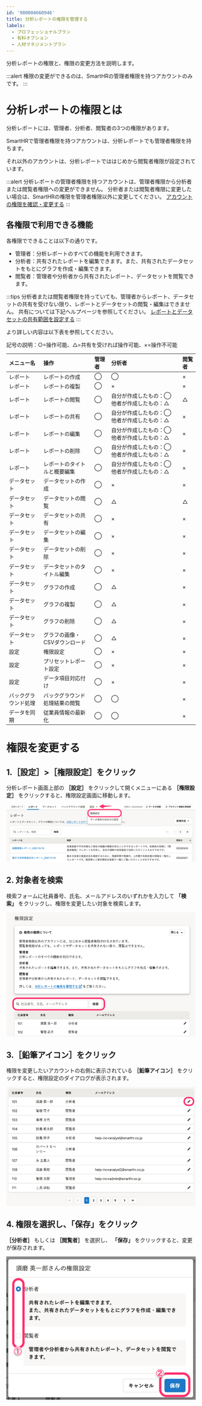 ```yaml
---
id: '900004660946'
title: 分析レポートの権限を管理する
labels:
  - プロフェッショナルプラン
  - 有料オプション
  - 人材マネジメントプラン
---
```

分析レポートの権限と、権限の変更方法を説明します。

:::alert
権限の変更ができるのは、SmartHRの管理者権限を持つアカウントのみです。
:::

# 分析レポートの権限とは

分析レポートには、管理者、分析者、閲覧者の3つの権限があります。

SmartHRで管理者権限を持つアカウントは、分析レポートでも管理者権限を持ちます。

それ以外のアカウントは、分析レポートでははじめから閲覧者権限が設定されています。

:::alert
分析レポートの管理者権限を持つアカウントは、管理者権限から分析者または閲覧者権限への変更ができません。
分析者または閲覧者権限に変更したい場合は、SmartHRの権限を管理者権限以外に変更してください。
[アカウントの権限を確認・変更する](https://knowledge.smarthr.jp/hc/ja/articles/360026106574)
:::

## 各権限で利用できる機能

各権限でできることは以下の通りです。

- 管理者：分析レポートのすべての機能を利用できます。
- 分析者：共有されたレポートを編集できます。また、共有されたデータセットをもとにグラフを作成・編集できます。
- 閲覧者：管理者や分析者から共有されたレポート、データセットを閲覧できます。

:::tips
分析者または閲覧者権限を持っていても、管理者からレポート、データセットの共有を受けない限り、レポートとデータセットの閲覧・編集はできません。
共有については下記ヘルプページを参照してください。
[レポートとデータセットの共有範囲を設定する](https://knowledge.smarthr.jp/hc/ja/articles/360035221033)
:::

より詳しい内容は以下表を参照してください。

記号の説明：○=操作可能、△=共有を受ければ操作可能、×=操作不可能

| **メニュー名** | **操作** | **管理者** | **分析者** | **閲覧者** |
| :-- | :-- | :-- | :-- | :-- |
| レポート | レポートの作成 | ◯ | ◯ | × |
| レポート | レポートの複製 | ◯ | × | × |
| レポート | レポートの閲覧 | ◯ |   自分が作成したもの：◯  他者が作成したもの：△   | △ |
| レポート | レポートの共有 | ◯ |   自分が作成したもの：◯  他者が作成したもの：△   | × |
| レポート | レポートの編集 | ◯ |   自分が作成したもの：◯  他者が作成したもの：△   | × |
| レポート | レポートの削除 | ◯ |   自分が作成したもの：◯  他者が作成したもの：△   | × |
| レポート | レポートのタイトルと概要編集 | ◯ |   自分が作成したもの：◯  他者が作成したもの：△   | × |
| データセット | データセットの作成 | ◯ | × | × |
| データセット | データセットの閲覧 | ◯ | △ | △ |
| データセット | データセットの共有 | ◯ | × | × |
| データセット | データセットの編集 | ◯ | × | × |
| データセット | データセットの削除 | ◯ | × | × |
| データセット | データセットのタイトル編集 | ◯ | × | × |
| データセット | グラフの作成 | ◯ | △ | × |
| データセット | グラフの複製 | ◯ | △ | × |
| データセット | グラフの削除 | ◯ | △ | × |
| データセット | グラフの画像・CSVダウンロード | ◯ | △ | × |
| 設定 | 権限設定 | ◯ | × | × |
| 設定 | プリセットレポート設定 | ◯ | × | × |
| 設定 | データ項目対応付け | ◯ | × | × |
| バックグラウンド処理 | バックグラウンド処理結果の閲覧 | ◯ | ◯ | × |
| データを同期 | 従業員情報の最新化 | ◯ | ◯ | × |

# 権限を変更する

## 1.［設定］>［権限設定］をクリック

分析レポート画面上部の **［設定］** をクリックして開くメニューにある **［権限設定］** をクリックすると、権限設定画面に移動します。

![](./_______.png)

## 2\. 対象者を検索

検索フォームに社員番号、氏名、メールアドレスのいずれかを入力して **「検索」** をクリックし、権限を変更したい対象を検索します。

![](./auth-1.png)

## 3.［鉛筆アイコン］をクリック

権限を変更したいアカウントの右側に表示されている **［鉛筆アイコン］** をクリックすると、権限設定のダイアログが表示されます。

![](./auth-1_2.png)

## 4\. 権限を選択し、「保存」をクリック

 **［分析者］** もしくは **［閲覧者］** を選択し、 **「保存」** をクリックすると、変更が保存されます。

![](./auth-2.png)
